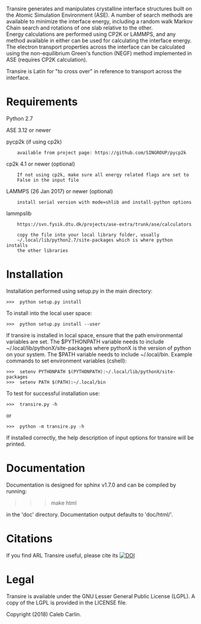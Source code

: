 Transire generates and manipulates crystalline interface structures built 
on the Atomic Simulation Environment (ASE).   A number of search methods 
are available to minimize the interface energy, including a random walk 
Markov Chain search and rotations of one slab relative to the other.  
Energy calculations are performed using CP2K or LAMMPS, and any method 
available in either can be used for calculating the interface energy.
The electron transport properties across the interface can be calculated
using the non-equilibrium Green's function (NEGF) method implemented in ASE
(requires CP2K calculation).

Transire is Latin for "to cross over" in reference to transport
across the interface.

Requirements
==============

Python 2.7

ASE 3.12 or newer

pycp2k (if using cp2k)
        
        available from project page: https://github.com/SINGROUP/pycp2k

cp2k 4.1 or newer (optional)
        
        If not using cp2k, make sure all energy related flags are set to
        False in the input file 

LAMMPS (26 Jan 2017) or newer (optional)
        
        install serial version with mode=shlib and install-python options

lammpslib
        
        https://svn.fysik.dtu.dk/projects/ase-extra/trunk/ase/calculators
        
        copy the file into your local library folder, usually
        ~/.local/lib/python2.7/site-packages which is where python installs
        the other libraries

Installation
==============

Installation performed using setup.py in the main directory:

```
>>>  python setup.py install
```

To install into the local user space:

```
>>>  python setup.py install --user
```

If transire is installed in local space, ensure that the path environmental variables are set.
The $PYTHONPATH variable needs to include ~/.local/lib/pythonX/site-packages where pythonX is
the version of python on your system.  The $PATH variable needs to include ~/.local/bin.
Example commands to set environment variables (cshell):

```
>>>  setenv PYTHONPATH $(PYTHONPATH):~/.local/lib/pythonX/site-packages
>>>  setenv PATH $(PATH):~/.local/bin
```

To test for successful installation use:

```
>>>  transire.py -h
```  

or

```
>>>  python -m transire.py -h
```

If installed correctly, the help description of input options for transire will be printed.


Documentation
=============

Documentation is designed for sphinx v1.7.0 and can be compiled by running:

>>> make html

in the 'doc' directory.  Documentation output defaults to 'doc/html/'.


Citations
=========

If you find ARL Transire useful, please cite its [![DOI](https://zenodo.org/badge/164665839.svg)](https://zenodo.org/badge/latestdoi/164665839)

Legal
=====

Transire is available under the GNU Lesser General Public License (LGPL).
A copy of the LGPL is provided in the LICENSE file.

Copyright (2018) Caleb Carlin.
